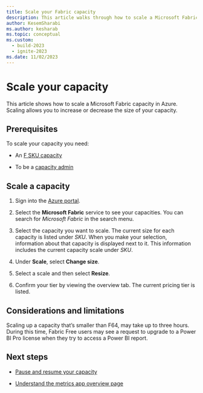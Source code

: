 ```yaml
---
title: Scale your Fabric capacity
description: This article walks through how to scale a Microsoft Fabric capacity in Azure.
author: KesemSharabi
ms.author: kesharab
ms.topic: conceptual
ms.custom:
  - build-2023
  - ignite-2023
ms.date: 11/02/2023
---
```


# Scale your capacity

This article shows how to scale a Microsoft Fabric capacity in Azure. Scaling allows you to increase or decrease the size of your capacity.

## Prerequisites

To scale your capacity you need:

* An [F SKU capacity](buy-subscription.md#azure-skus)

* To be a [capacity admin](../admin/microsoft-fabric-admin.md#capacity-admin-roles)

## Scale a capacity

1. Sign into the [Azure portal](https://portal.azure.com/).

2. Select the **Microsoft Fabric** service to see your capacities. You can search for *Microsoft Fabric* in the search menu.

3. Select the capacity you want to scale. The current size for each capacity is listed under *SKU*. When you make your selection, information about that capacity is displayed next to it. This information includes the current capacity scale  under *SKU*.

4. Under **Scale**, select **Change size**.

5. Select a scale and then select **Resize**.

6. Confirm your tier by viewing the overview tab. The current pricing tier is listed.

## Considerations and limitations

Scaling up a capacity that’s smaller than F64, may take up to three hours. During this time, Fabric Free users may see a request to upgrade to a Power BI Pro license when they try to access a Power BI report.

## Next steps

* [Pause and resume your capacity](pause-resume.md)

* [Understand the metrics app overview page](metrics-app-compute-page.md)

